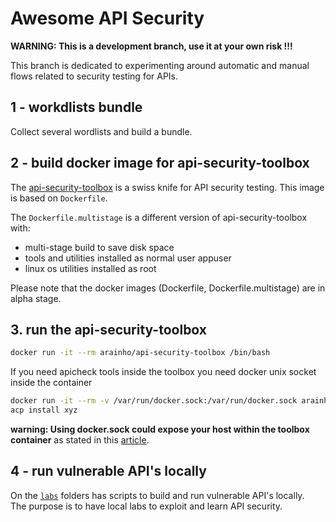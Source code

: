 # Awesome API Security 

**WARNING: This is a development branch, use it at your own risk !!!**

This branch is dedicated to experimenting around automatic and manual flows related to security testing for APIs.

## 1 - workdlists bundle
Collect several wordlists and build a bundle.

## 2 - build docker image for api-security-toolbox
The [api-security-toolbox](https://hub.docker.com/r/arainho/api-security-toolbox) is a swiss knife for API security testing. 
This image is based on `Dockerfile`.

The `Dockerfile.multistage` is a different version of api-security-toolbox with:
- multi-stage build to save disk space
- tools and utilities installed as normal user appuser
- linux os utilities installed as root

Please note that the docker images (Dockerfile, Dockerfile.multistage) are in alpha stage.

## 3. run the api-security-toolbox
```bash
docker run -it --rm arainho/api-security-toolbox /bin/bash
```

If you need apicheck tools inside the toolbox you need docker unix socket inside the container
```bash
docker run -it --rm -v /var/run/docker.sock:/var/run/docker.sock arainho/api-security-toolbox /bin/bash
acp install xyz
```

**warning: Using docker.sock could expose your host within the toolbox container** as stated in this [article](https://www.ctl.io/developers/blog/post/tutorial-understanding-the-security-risks-of-running-docker-containers).

## 4 - run vulnerable API's locally
On the [`labs`](./labs) folders has scripts to build and run vulnerable API's locally.  
The purpose is to have local labs to exploit and learn API security.
